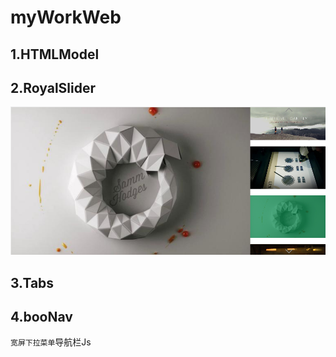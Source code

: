 # myWorkWeb

## 1.HTMLModel

## 2.RoyalSlider
![RoyalSlider](https://github.com/Lucciv/myWorkWeb/blob/master/Pic/RoyalSlider.png "RoyalSlider")    

## 3.Tabs

## 4.booNav
`宽屏下拉菜单`导航栏Js     
